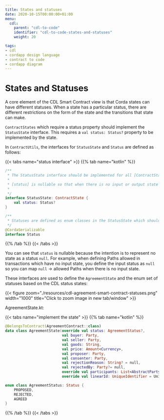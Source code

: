 ```yaml
---
title: States and statuses
date: 2020-10-15T00:00:00+01:00
menu:
  cdl:
    parent: "cdl-to-code"
    identifier: "cdl-to-code-states-and-statuses"
    weight: 20

tags:
- cdl
- cordapp design language
- contract to code
- cordapp diagram
---
```



# States and Statuses

A core element of the CDL Smart Contract view is that Corda states can have different statuses. When a state has a particular status, there are different restrictions on the form of the state and the transitions that state can make.

`ContractStates` which require a status property should implement the `StatusState` interface. This requires a `val status: Status?` property to be implemented by the state.

In `ContractUtils`, the interfaces for `StatusState` and `Status` are defined as follows:

{{< tabs name="status interface" >}}
{{% tab name="kotlin" %}}
```kotlin
/**
 * The StatusState interface should be implemented for all [ContractState]s that require a status field.
 *
 * [status] is nullable so that when there is no input or output state in a transaction, the status can be represented as [null]
 *
 */
interface StatusState: ContractState {
    val status: Status?
}

/**
 * Statuses are defined as enum classes in the StatusState which should implement this Status interface.
 */
@CordaSerializable
interface Status

```
{{% /tab %}}
{{< /tabs >}}

You can see that `status` is nullable because the intention is to represent no state as a status `null`. For example, when defining Paths allowed in transactions which have no input state, you define the input status as `null` so you can map  `null` -> allowed Paths when there is no input state.

These interfaces are used to define the `AgreementState` and the enum set of statuses based on the CDL status states:

{{< figure zoom="./resources/cdl-agreement-smart-contract-statuses.png" width="1000" title="Click to zoom image in new tab/window" >}}

AgreementState.kt:

{{< tabs name="implement the state" >}}
{{% tab name="kotlin" %}}
```kotlin
@BelongsToContract(AgreementContract::class)
data class AgreementState(override val status: AgreementStatus?,
                          val buyer: Party,
                          val seller: Party,
                          val goods: String,
                          val price: Amount<Currency>,
                          val proposer: Party,
                          val consenter: Party,
                          val rejectionReason: String? = null,
                          val rejectedBy: Party?= null,
                          override val participants: List<AbstractParty> = listOf(buyer, seller),
                          override val linearId: UniqueIdentifier = UniqueIdentifier()) : LinearState, StatusState

enum class AgreementStatus: Status {
    PROPOSED,
    REJECTED,
    AGREED
}

```
{{% /tab %}}
{{< /tabs >}}
